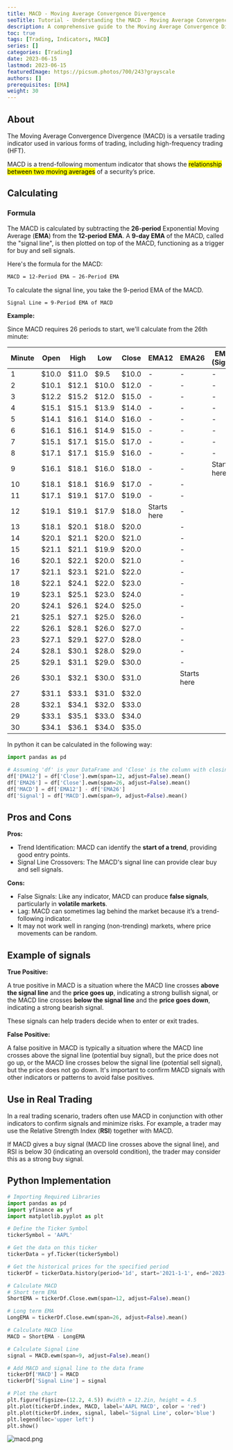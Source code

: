 ```yaml
---
title: MACD - Moving Average Convergence Divergence
seoTitle: Tutorial - Understanding the MACD - Moving Average Convergence Divergence
description: A comprehensive guide to the Moving Average Convergence Divergence (MACD) trading indicator.
toc: true
tags: [Trading, Indicators, MACD]
series: []
categories: [Trading]
date: 2023-06-15
lastmod: 2023-06-15
featuredImage: https://picsum.photos/700/243?grayscale
authors: []
prerequisites: [EMA]
weight: 30
---
```



## About

The Moving Average Convergence Divergence (MACD) is a versatile trading indicator used in various forms of trading, including high-frequency trading (HFT).

MACD is a trend-following momentum indicator that shows the <mark>relationship between two moving averages</mark> of a security’s price.

## Calculating

### Formula

The MACD is calculated by subtracting the **26-period** Exponential Moving Average (**EMA**) from the **12-period** **EMA**. A **9-day EMA** of the MACD, called the "signal line", is then plotted on top of the MACD, functioning as a trigger for buy and sell signals.

Here's the <nark>formula</mark> for the MACD:

```sh
MACD = 12-Period EMA − 26-Period EMA
```

To calculate the signal line, you take the 9-period EMA of the MACD.

```sh
Signal Line = 9-Period EMA of MACD
```

**Example:**

Since MACD requires 26 periods to start, we'll calculate from the 26th minute:

| Minute | Open  | High  | Low   | Close | EMA12       | EMA26       | EMA9 (Signal) | MACD        |
| ------ | ----- | ----- | ----- | ----- | ----------- | ----------- | ------------- | ----------- |
| 1      | $10.0 | $11.0 | $9.5  | $10.0 | -           | -           | -             | -           |
| 2      | $10.1 | $12.1 | $10.0 | $12.0 | -           | -           | -             | -           |
| 3      | $12.2 | $15.2 | $12.0 | $15.0 | -           | -           | -             | -           |
| 4      | $15.1 | $15.1 | $13.9 | $14.0 | -           | -           | -             | -           |
| 5      | $14.1 | $16.1 | $14.0 | $16.0 | -           | -           | -             | -           |
| 6      | $16.1 | $16.1 | $14.9 | $15.0 | -           | -           | -             | -           |
| 7      | $15.1 | $17.1 | $15.0 | $17.0 | -           | -           | -             | -           |
| 8      | $17.1 | $17.1 | $15.9 | $16.0 | -           | -           | -             | -           |
| 9      | $16.1 | $18.1 | $16.0 | $18.0 | -           | -           | Starts here   | -           |
| 10     | $18.1 | $18.1 | $16.9 | $17.0 | -           | -           |               | -           |
| 11     | $17.1 | $19.1 | $17.0 | $19.0 | -           | -           |               | -           |
| 12     | $19.1 | $19.1 | $17.9 | $18.0 | Starts here | -           |               | -           |
| 13     | $18.1 | $20.1 | $18.0 | $20.0 |             | -           |               | -           |
| 14     | $20.1 | $21.1 | $20.0 | $21.0 |             | -           |               | -           |
| 15     | $21.1 | $21.1 | $19.9 | $20.0 |             | -           |               | -           |
| 16     | $20.1 | $22.1 | $20.0 | $21.0 |             | -           |               | -           |
| 17     | $21.1 | $23.1 | $21.0 | $22.0 |             | -           |               | -           |
| 18     | $22.1 | $24.1 | $22.0 | $23.0 |             | -           |               | -           |
| 19     | $23.1 | $25.1 | $23.0 | $24.0 |             | -           |               | -           |
| 20     | $24.1 | $26.1 | $24.0 | $25.0 |             | -           |               | -           |
| 21     | $25.1 | $27.1 | $25.0 | $26.0 |             | -           |               | -           |
| 22     | $26.1 | $28.1 | $26.0 | $27.0 |             | -           |               | -           |
| 23     | $27.1 | $29.1 | $27.0 | $28.0 |             | -           |               | -           |
| 24     | $28.1 | $30.1 | $28.0 | $29.0 |             | -           |               | -           |
| 25     | $29.1 | $31.1 | $29.0 | $30.0 |             | -           |               | -           |
| 26     | $30.1 | $32.1 | $30.0 | $31.0 |             | Starts here |               | Starts here |
| 27     | $31.1 | $33.1 | $31.0 | $32.0 |             |             |               |             |
| 28     | $32.1 | $34.1 | $32.0 | $33.0 |             |             |               |             |
| 29     | $33.1 | $35.1 | $33.0 | $34.0 |             |             |               |             |
| 30     | $34.1 | $36.1 | $34.0 | $35.0 |             |             |               |             |

In python it can be calculated in the following way:

```python
import pandas as pd

# Assuming 'df' is your DataFrame and 'Close' is the column with closing prices
df['EMA12'] = df['Close'].ewm(span=12, adjust=False).mean()
df['EMA26'] = df['Close'].ewm(span=26, adjust=False).mean()
df['MACD'] = df['EMA12'] - df['EMA26']
df['Signal'] = df['MACD'].ewm(span=9, adjust=False).mean()
```

## Pros and Cons

**Pros:**

- Trend Identification: MACD can identify the **start of a trend**, providing good entry points.
- Signal Line Crossovers: The MACD's signal line can provide clear buy and sell signals.

**Cons:**

- False Signals: Like any indicator, MACD can produce **false signals**, particularly in **volatile markets**.
- Lag: MACD can sometimes lag behind the market because it’s a trend-following indicator.
- It may not work well in ranging (non-trending) markets, where price movements can be random.

## Example of signals

**True Positive:**

A true positive in MACD is a situation where the MACD line crosses **above the signal line** and the **price goes up**, indicating a strong bullish signal, or the MACD line crosses **below the signal line** and the **price goes down**, indicating a strong bearish signal.

These signals can help traders decide when to enter or exit trades.

**False Positive:**

A false positive in MACD is typically a situation where the MACD line crosses above the signal line (potential buy signal), but the price does not go up, or the MACD line crosses below the signal line (potential sell signal), but the price does not go down. It's important to confirm MACD signals with other indicators or patterns to avoid false positives.

## Use in Real Trading

In a real trading scenario, traders often use MACD in conjunction with other indicators to confirm signals and minimize risks. For example, a trader may use the Relative Strength Index (**RSI**) together with MACD.

If MACD gives a buy signal (MACD line crosses above the signal line), and RSI is below 30 (indicating an oversold condition), the trader may consider this as a strong buy signal.

## Python Implementation

```python
# Importing Required Libraries
import pandas as pd
import yfinance as yf
import matplotlib.pyplot as plt

# Define the Ticker Symbol
tickerSymbol = 'AAPL'

# Get the data on this ticker
tickerData = yf.Ticker(tickerSymbol)

# Get the historical prices for the specified period
tickerDf = tickerData.history(period='1d', start='2021-1-1', end='2023-6-15')

# Calculate MACD
# Short term EMA
ShortEMA = tickerDf.Close.ewm(span=12, adjust=False).mean()

# Long term EMA
LongEMA = tickerDf.Close.ewm(span=26, adjust=False).mean()

# Calculate MACD line
MACD = ShortEMA - LongEMA

# Calculate Signal Line
signal = MACD.ewm(span=9, adjust=False).mean()

# Add MACD and signal line to the data frame
tickerDf['MACD'] = MACD
tickerDf['Signal Line'] = signal

# Plot the chart
plt.figure(figsize=(12.2, 4.5)) #width = 12.2in, height = 4.5
plt.plot(tickerDf.index, MACD, label='AAPL MACD', color = 'red')
plt.plot(tickerDf.index, signal, label='Signal Line', color='blue')
plt.legend(loc='upper left')
plt.show()
```

![macd.png](../assets/macd.png)
